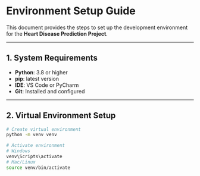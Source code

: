 # Environment Setup Guide

This document provides the steps to set up the development environment for the **Heart Disease Prediction Project**.

---

## 1. System Requirements
- **Python**: 3.8 or higher  
- **pip**: latest version  
- **IDE**: VS Code or PyCharm  
- **Git**: Installed and configured  

---

## 2. Virtual Environment Setup
```bash
# Create virtual environment
python -m venv venv

# Activate environment
# Windows
venv\Scripts\activate
# Mac/Linux
source venv/bin/activate
